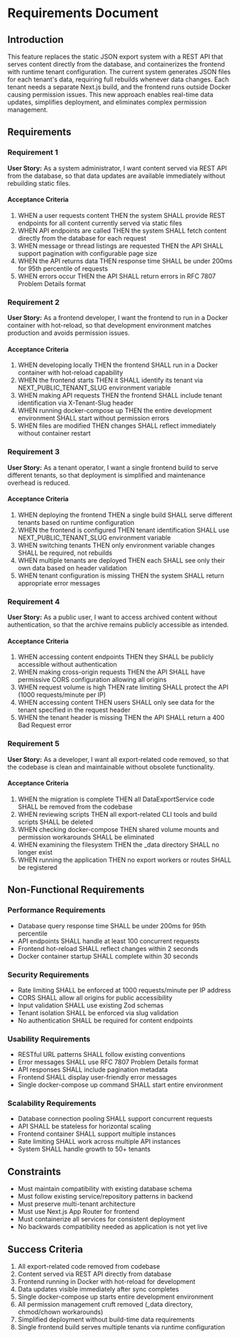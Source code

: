 # Requirements Document

## Introduction

This feature replaces the static JSON export system with a REST API that serves content directly from the database, and containerizes the frontend with runtime tenant configuration. The current system generates JSON files for each tenant's data, requiring full rebuilds whenever data changes. Each tenant needs a separate Next.js build, and the frontend runs outside Docker causing permission issues. This new approach enables real-time data updates, simplifies deployment, and eliminates complex permission management.

## Requirements

### Requirement 1

**User Story:** As a system administrator, I want content served via REST API from the database, so that data updates are available immediately without rebuilding static files.

#### Acceptance Criteria

1. WHEN a user requests content THEN the system SHALL provide REST endpoints for all content currently served via static files
2. WHEN API endpoints are called THEN the system SHALL fetch content directly from the database for each request
3. WHEN message or thread listings are requested THEN the API SHALL support pagination with configurable page size
4. WHEN the API returns data THEN response time SHALL be under 200ms for 95th percentile of requests
5. WHEN errors occur THEN the API SHALL return errors in RFC 7807 Problem Details format

### Requirement 2

**User Story:** As a frontend developer, I want the frontend to run in a Docker container with hot-reload, so that development environment matches production and avoids permission issues.

#### Acceptance Criteria

1. WHEN developing locally THEN the frontend SHALL run in a Docker container with hot-reload capability
2. WHEN the frontend starts THEN it SHALL identify its tenant via NEXT_PUBLIC_TENANT_SLUG environment variable
3. WHEN making API requests THEN the frontend SHALL include tenant identification via X-Tenant-Slug header
4. WHEN running docker-compose up THEN the entire development environment SHALL start without permission errors
5. WHEN files are modified THEN changes SHALL reflect immediately without container restart

### Requirement 3

**User Story:** As a tenant operator, I want a single frontend build to serve different tenants, so that deployment is simplified and maintenance overhead is reduced.

#### Acceptance Criteria

1. WHEN deploying the frontend THEN a single build SHALL serve different tenants based on runtime configuration
2. WHEN the frontend is configured THEN tenant identification SHALL use NEXT_PUBLIC_TENANT_SLUG environment variable
3. WHEN switching tenants THEN only environment variable changes SHALL be required, not rebuilds
4. WHEN multiple tenants are deployed THEN each SHALL see only their own data based on header validation
5. WHEN tenant configuration is missing THEN the system SHALL return appropriate error messages

### Requirement 4

**User Story:** As a public user, I want to access archived content without authentication, so that the archive remains publicly accessible as intended.

#### Acceptance Criteria

1. WHEN accessing content endpoints THEN they SHALL be publicly accessible without authentication
2. WHEN making cross-origin requests THEN the API SHALL have permissive CORS configuration allowing all origins
3. WHEN request volume is high THEN rate limiting SHALL protect the API (1000 requests/minute per IP)
4. WHEN accessing content THEN users SHALL only see data for the tenant specified in the request header
5. WHEN the tenant header is missing THEN the API SHALL return a 400 Bad Request error

### Requirement 5

**User Story:** As a developer, I want all export-related code removed, so that the codebase is clean and maintainable without obsolete functionality.

#### Acceptance Criteria

1. WHEN the migration is complete THEN all DataExportService code SHALL be removed from the codebase
2. WHEN reviewing scripts THEN all export-related CLI tools and build scripts SHALL be deleted
3. WHEN checking docker-compose THEN shared volume mounts and permission workarounds SHALL be eliminated
4. WHEN examining the filesystem THEN the _data directory SHALL no longer exist
5. WHEN running the application THEN no export workers or routes SHALL be registered

## Non-Functional Requirements

### Performance Requirements
- Database query response time SHALL be under 200ms for 95th percentile
- API endpoints SHALL handle at least 100 concurrent requests
- Frontend hot-reload SHALL reflect changes within 2 seconds
- Docker container startup SHALL complete within 30 seconds

### Security Requirements
- Rate limiting SHALL be enforced at 1000 requests/minute per IP address
- CORS SHALL allow all origins for public accessibility
- Input validation SHALL use existing Zod schemas
- Tenant isolation SHALL be enforced via slug validation
- No authentication SHALL be required for content endpoints

### Usability Requirements
- RESTful URL patterns SHALL follow existing conventions
- Error messages SHALL use RFC 7807 Problem Details format
- API responses SHALL include pagination metadata
- Frontend SHALL display user-friendly error messages
- Single docker-compose up command SHALL start entire environment

### Scalability Requirements
- Database connection pooling SHALL support concurrent requests
- API SHALL be stateless for horizontal scaling
- Frontend container SHALL support multiple instances
- Rate limiting SHALL work across multiple API instances
- System SHALL handle growth to 50+ tenants

## Constraints

- Must maintain compatibility with existing database schema
- Must follow existing service/repository patterns in backend
- Must preserve multi-tenant architecture
- Must use Next.js App Router for frontend
- Must containerize all services for consistent deployment
- No backwards compatibility needed as application is not yet live

## Success Criteria

1. All export-related code removed from codebase
2. Content served via REST API directly from database
3. Frontend running in Docker with hot-reload for development
4. Data updates visible immediately after sync completes
5. Single docker-compose up starts entire development environment
6. All permission management cruft removed (_data directory, chmod/chown workarounds)
7. Simplified deployment without build-time data requirements
8. Single frontend build serves multiple tenants via runtime configuration